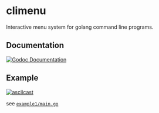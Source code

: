 # climenu

Interactive menu system for golang command line programs.

## Documentation
[![Godoc Documentation](https://godoc.org/github.com/paulrademacher/climenu?status.svg)](http://godoc.org/github.com/paulrademacher/climenu)

## Example

[![asciicast](https://asciinema.org/a/117529.png)](https://asciinema.org/a/117529)

see [`example1/main.go`](example1/main.go)
